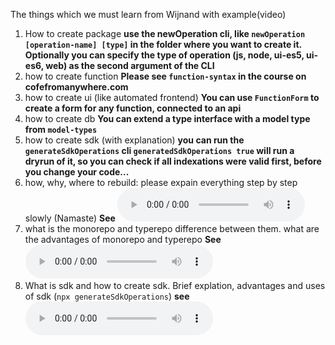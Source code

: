 The things which we must learn from Wijnand with example(video)

1. How to create package **use the newOperation cli, like `newOperation [operation-name] [type]` in the folder where you want to create it. Optionally you can specify the type of operation (js, node, ui-es5, ui-es6, web) as the second argument of the CLI**
2. how to create function **Please see `function-syntax` in the course on cofefromanywhere.com**
3. how to create ui (like automated frontend) **You can use `FunctionForm` to create a form for any function, connected to an api**
4. how to create db **You can extend a type interface with a model type from `model-types`**
5. how to create sdk (with explanation) **you can run the `generateSdkOperations` cli `generatedSdkOperations true` will run a dryrun of it, so you can check if all indexations were valid first, before you change your code...**
6. how, why, where to rebuild: please expain everything step by step slowly (Namaste) **See ![](./rebuild-operation.m4a)**
7. what is the monorepo and typerepo difference between them. what are the advantages of monorepo and typerepo **See ![](./typerepo-monorepo.m4a)**
8. What is sdk and how to create sdk. Brief explation, advantages and uses of sdk (`npx generateSdkOperations`) **see ![](./sdk.m4a)**
